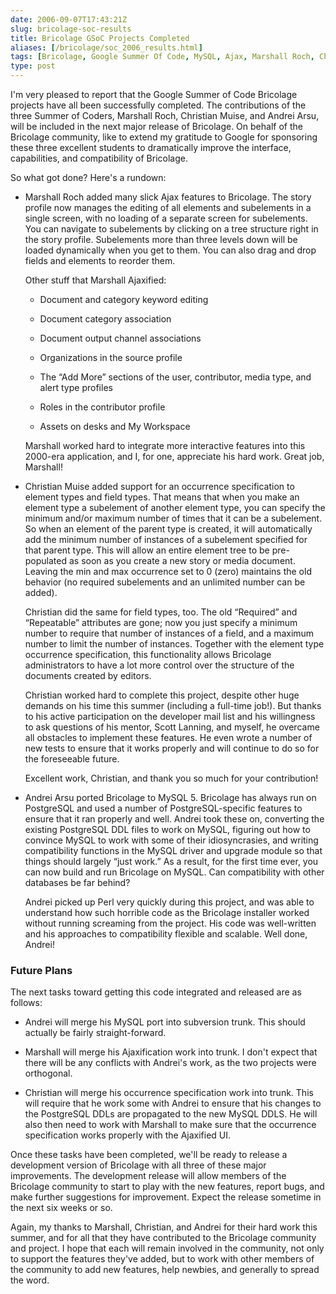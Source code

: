 ```yaml
--- 
date: 2006-09-07T17:43:21Z
slug: bricolage-soc-results
title: Bricolage GSoC Projects Completed
aliases: [/bricolage/soc_2006_results.html]
tags: [Bricolage, Google Summer Of Code, MySQL, Ajax, Marshall Roch, Christian Muise, Andrei Arsu]
type: post
---
```


I'm very pleased to report that the Google Summer of Code Bricolage projects
have all been successfully completed. The contributions of the three Summer of
Coders, Marshall Roch, Christian Muise, and Andrei Arsu, will be included in the
next major release of Bricolage. On behalf of the Bricolage community, like to
extend my gratitude to Google for sponsoring these three excellent students to
dramatically improve the interface, capabilities, and compatibility of
Bricolage.

So what got done? Here's a rundown:

-   Marshall Roch added many slick Ajax features to Bricolage. The story profile
    now manages the editing of all elements and subelements in a single screen,
    with no loading of a separate screen for subelements. You can navigate to
    subelements by clicking on a tree structure right in the story profile.
    Subelements more than three levels down will be loaded dynamically when you
    get to them. You can also drag and drop fields and elements to reorder them.

    Other stuff that Marshall Ajaxified:

    -   Document and category keyword editing

    -   Document category association

    -   Document output channel associations

    -   Organizations in the source profile

    -   The “Add More” sections of the user, contributor, media type, and alert
        type profiles

    -   Roles in the contributor profile

    -   Assets on desks and My Workspace

    Marshall worked hard to integrate more interactive features into this
    2000-era application, and I, for one, appreciate his hard work. Great job,
    Marshall!

-   Christian Muise added support for an occurrence specification to element
    types and field types. That means that when you make an element type a
    subelement of another element type, you can specify the minimum and/or
    maximum number of times that it can be a subelement. So when an element of
    the parent type is created, it will automatically add the minimum number of
    instances of a subelement specified for that parent type. This will allow an
    entire element tree to be pre-populated as soon as you create a new story or
    media document. Leaving the min and max occurrence set to 0 (zero) maintains
    the old behavior (no required subelements and an unlimited number can be
    added).

    Christian did the same for field types, too. The old “Required” and
    “Repeatable” attributes are gone; now you just specify a minimum number to
    require that number of instances of a field, and a maximum number to limit
    the number of instances. Together with the element type occurrence
    specification, this functionality allows Bricolage administrators to have a
    lot more control over the structure of the documents created by editors.

    Christian worked hard to complete this project, despite other huge demands
    on his time this summer (including a full-time job!). But thanks to his
    active participation on the developer mail list and his willingness to ask
    questions of his mentor, Scott Lanning, and myself, he overcame all
    obstacles to implement these features. He even wrote a number of new tests
    to ensure that it works properly and will continue to do so for the
    foreseeable future.

    Excellent work, Christian, and thank you so much for your contribution!

-   Andrei Arsu ported Bricolage to MySQL 5. Bricolage has always run on
    PostgreSQL and used a number of PostgreSQL-specific features to ensure that
    it ran properly and well. Andrei took these on, converting the existing
    PostgreSQL DDL files to work on MySQL, figuring out how to convince MySQL to
    work with some of their idiosyncrasies, and writing compatibility functions
    in the MySQL driver and upgrade module so that things should largely “just
    work.” As a result, for the first time ever, you can now build and run
    Bricolage on MySQL. Can compatibility with other databases be far behind?

    Andrei picked up Perl very quickly during this project, and was able to
    understand how such horrible code as the Bricolage installer worked without
    running screaming from the project. His code was well-written and his
    approaches to compatibility flexible and scalable. Well done, Andrei!

### Future Plans

The next tasks toward getting this code integrated and released are as follows:

-   Andrei will merge his MySQL port into subversion trunk. This should actually
    be fairly straight-forward.

-   Marshall will merge his Ajaxification work into trunk. I don't expect that
    there will be any conflicts with Andrei's work, as the two projects were
    orthogonal.

-   Christian will merge his occurrence specification work into trunk. This will
    require that he work some with Andrei to ensure that his changes to the
    PostgreSQL DDLs are propagated to the new MySQL DDLS. He will also then need
    to work with Marshall to make sure that the occurrence specification works
    properly with the Ajaxified UI.

Once these tasks have been completed, we'll be ready to release a development
version of Bricolage with all three of these major improvements. The development
release will allow members of the Bricolage community to start to play with the
new features, report bugs, and make further suggestions for improvement. Expect
the release sometime in the next six weeks or so.

Again, my thanks to Marshall, Christian, and Andrei for their hard work this
summer, and for all that they have contributed to the Bricolage community and
project. I hope that each will remain involved in the community, not only to
support the features they've added, but to work with other members of the
community to add new features, help newbies, and generally to spread the word.
